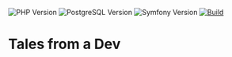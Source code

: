 ![PHP Version](https://img.shields.io/badge/php-8.4-264653.svg?style=for-the-badge)
![PostgreSQL Version](https://img.shields.io/badge/postgresql-17-2A9D8F.svg?style=for-the-badge)
![Symfony Version](https://img.shields.io/badge/symfony-7.3-E9C46A.svg?style=for-the-badge)
[![Build](https://img.shields.io/github/actions/workflow/status/ker0x/tales-from-a-dev/ci.yml?branch=main&color=8AB17D&style=for-the-badge)](https://github.com/ker0x/tales-from-a-dev/actions/workflows/ci.yml)

# Tales from a Dev
